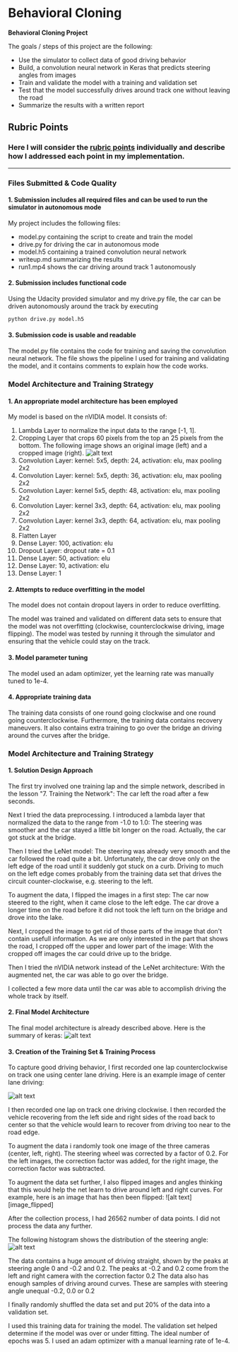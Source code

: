 # **Behavioral Cloning**



**Behavioral Cloning Project**

The goals / steps of this project are the following:
* Use the simulator to collect data of good driving behavior
* Build, a convolution neural network in Keras that predicts steering angles from images
* Train and validate the model with a training and validation set
* Test that the model successfully drives around track one without leaving the road
* Summarize the results with a written report


[//]: # (Image References)

[image_cropping]: ./examples/cropping.PNG "Cropped Image"
[image_CNNStructure]: ./examples/CNNStructure.PNG "CNN Structure"
[image_Center]: ./examples/Center.PNG "Center Image"
[image_flipping]: ./examples/flipping.PNG "Flipped Image"
[image_histogram]: ./examples/histogram.PNG "Histogram of steering angle"



## Rubric Points
### Here I will consider the [rubric points](https://review.udacity.com/#!/rubrics/432/view) individually and describe how I addressed each point in my implementation.  

---
### Files Submitted & Code Quality

#### 1. Submission includes all required files and can be used to run the simulator in autonomous mode

My project includes the following files:
* model.py containing the script to create and train the model
* drive.py for driving the car in autonomous mode
* model.h5 containing a trained convolution neural network
* writeup.md summarizing the results
* run1.mp4 shows the car driving around track 1 autonomously

#### 2. Submission includes functional code
Using the Udacity provided simulator and my drive.py file, the car can be driven autonomously around the track by executing
```sh
python drive.py model.h5
```

#### 3. Submission code is usable and readable

The model.py file contains the code for training and saving the convolution neural network. The file shows the pipeline I used for training and validating the model, and it contains comments to explain how the code works.

### Model Architecture and Training Strategy

#### 1. An appropriate model architecture has been employed

My model is based on the nVIDIA model. It consists of:

1. Lambda Layer to normalize the input data to the range [-1, 1].
2. Cropping Layer that crops 60 pixels from the top an 25 pixels from the bottom. The following image shows an original image (left) and a cropped image (right).
![alt text][image_cropping]
3. Convolution Layer: kernel: 5x5, depth: 24, activation: elu, max pooling 2x2
4. Convolution Layer:  kernel: 5x5, depth: 36, activation: elu, max pooling 2x2
5. Convolution Layer: kernel 5x5, depth: 48, activation: elu, max pooling 2x2
5. Convolution Layer: kernel 3x3, depth: 64, activation: elu, max pooling 2x2
5. Convolution Layer: kernel 3x3, depth: 64, activation: elu, max pooling 2x2
6. Flatten Layer
7. Dense Layer: 100, activation: elu
8. Dropout Layer: dropout rate = 0.1
9. Dense Layer: 50, activation: elu
10. Dense Layer: 10, activation: elu
11. Dense Layer: 1


#### 2. Attempts to reduce overfitting in the model

The model does not contain dropout layers in order to reduce overfitting.

The model was trained and validated on different data sets to ensure that the model was not overfitting (clockwise, counterclockwise driving, image flipping). The model was tested by running it through the simulator and ensuring that the vehicle could stay on the track.

#### 3. Model parameter tuning

The model used an adam optimizer, yet the learning rate was manually tuned to 1e-4.

#### 4. Appropriate training data

The training data consists of one round going clockwise and one round going counterclockwise.
Furthermore, the training data contains recovery maneuvers.
It also contains extra training to go over the bridge an driving around the curves after the bridge.

### Model Architecture and Training Strategy

#### 1. Solution Design Approach

The first try involved one training lap and the simple network, described in the lesson "7. Training the Network":
The car left the road after a few seconds.

Next I tried the data preprocessing. I introduced a lambda layer that normalized the data to the range from -1.0 to 1.0: The steering was smoother and the car stayed a little bit longer on the road. Actually, the car got stuck at the bridge.

Then I tried the LeNet model: The steering was already very smooth and the car followed the road quite a bit. Unfortunately, the car drove only on the left edge of the road until it suddenly got stuck on a curb. Driving to much on the left edge comes probably from the training data set that drives the circuit counter-clockwise, e.g. steering to the left.

To augment the data, I flipped the images in a first step: The car now steered to the right, when it came close to the left edge. The car drove a longer time on the road before it did not took the left turn on the bridge and drove into the lake.

Next, I cropped the image to get rid of those parts of the image that don't contain usefull information. As we are only interested in the part that shows the road, I cropped off the upper and lower part of the image: With the cropped off images the car could drive up to the bridge.

Then I tried the nVIDIA network instead of the LeNet architecture: With the augmented net, the car was able to go over the bridge.

I collected a few more data until the car was able to accomplish driving the whole track by itself.



#### 2. Final Model Architecture

The final model architecture is already described above. Here is the summary of keras:
![alt text][image_CNNStructure]


#### 3. Creation of the Training Set & Training Process


To capture good driving behavior, I first recorded one lap counterclockwise on track one using center lane driving. Here is an example image of center lane driving:

![alt text][image_Center]

I then recorded one lap on track one driving clockwise.
I then recorded the vehicle recovering from the left side and right sides of the road back to center so that the vehicle would learn to recover from driving too near to the road edge.

To augment the data i randomly took one image of the three cameras (center, left, right).
The steering wheel was corrected by a factor of 0.2.
For the left images, the correction factor was added, for the right image, the correction factor was subtracted.

To augment the data set further, I also flipped images and angles thinking that this would help the net learn to drive around left and right curves.
For example, here is an image that has then been flipped:
![alt text][image_flipped]


After the collection process, I had 26562 number of data points. I did not process the data any further.

The following histogram shows the distribution of the steering angle:
![alt text][image_histogram]

The data contains a huge amount of driving straight, shown by the peaks at steering angle 0 and -0.2 and 0.2. The peaks at -0.2 and 0.2 come from the left and right camera with the correction factor 0.2
The data also has enough samples of driving around curves. These are samples with steering angle unequal -0.2, 0.0 or 0.2


I finally randomly shuffled the data set and put 20% of the data into a validation set.

I used this training data for training the model. The validation set helped determine if the model was over or under fitting. The ideal number of epochs was 5. I used an adam optimizer with a manual learning rate of 1e-4.
